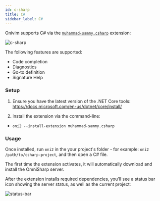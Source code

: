 ```yaml
---
id: c-sharp
title: C#
sidebar_label: C#
---
```


Onivim supports C# via the [`muhammad-sammy.csharp`](https://open-vsx.org/extension/muhammad-sammy/csharp) extension:

![c-sharp](https://user-images.githubusercontent.com/13532591/89577746-fcfad100-d7e5-11ea-9e96-afb1edf630e2.png)

The following features are supported:
- Code completion
- Diagnostics
- Go-to definition
- Signature Help

### Setup

1) Ensure you have the latest version of the .NET Core tools: https://docs.microsoft.com/en-us/dotnet/core/install/

2) Install the extension via the command-line:

- `oni2 --install-extension muhammad-sammy.csharp`

### Usage

Once installed, run `oni2` in the your project's folder - for example: `oni2 /path/to/csharp-project`, and then open a C# file.

The first time the extension activates, it will automatically download and install the OmniSharp server.

After the extension installs required dependencies, you'll see a status bar icon showing the server status, as well as the current project:

![status-bar](https://user-images.githubusercontent.com/13532591/89578393-ea34cc00-d7e6-11ea-8b66-7b2f15151dfb.png)
